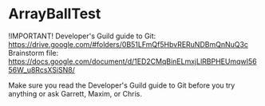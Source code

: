 ArrayBallTest
=============
!IMPORTANT!  Developer's Guild guide to Git: https://drive.google.com/#folders/0B51LFmQf5HbvRERuNDBmQnNuQ3c
Brainstorm file: https://docs.google.com/document/d/1ED2CMqBinELmxjLlRBPHEUmqwI5656W_u8RcsXSiSN8/

Make sure you read the Developer's Guild guide to Git before you try anything or ask Garrett, Maxim, or Chris.
